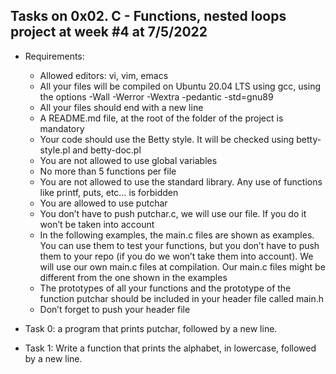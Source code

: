 ## Tasks on 0x02. C - Functions, nested loops project at week #4 at 7/5/2022

 - Requirements:
 	- Allowed editors: vi, vim, emacs
 	- All your files will be compiled on Ubuntu 20.04 LTS using gcc, using the options -Wall -Werror -Wextra -pedantic -std=gnu89
 	- All your files should end with a new line
 	- A README.md file, at the root of the folder of the project is mandatory
 	- Your code should use the Betty style. It will be checked using betty-style.pl and betty-doc.pl
 	- You are not allowed to use global variables
 	- No more than 5 functions per file
 	- You are not allowed to use the standard library. Any use of functions like printf, puts, etc… is forbidden
 	- You are allowed to use putchar
 	- You don’t have to push putchar.c, we will use our file. If you do it won’t be taken into account
 	- In the following examples, the main.c files are shown as examples. You can use them to test your functions, but you don’t have to push them to your repo (if you do we won’t take them into account). We will use our own main.c files at compilation. Our main.c files might be different from the one shown in the examples
 	- The prototypes of all your functions and the prototype of the function putchar should be included in your header file called main.h
 	- Don’t forget to push your header file

 - Task 0: a program that prints putchar, followed by a new line.
 - Task 1: Write a function that prints the alphabet, in lowercase, followed by a new line.
